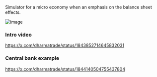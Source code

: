 
Simulator for a micro economy when an emphasis on the balance sheet effects.

![image](https://github.com/user-attachments/assets/c9240b36-d081-45c0-9655-f5910ececc24)

### Intro video

https://x.com/dharmatrade/status/1843852714645832031

### Central bank example

https://x.com/dharmatrade/status/1844140504755437804


